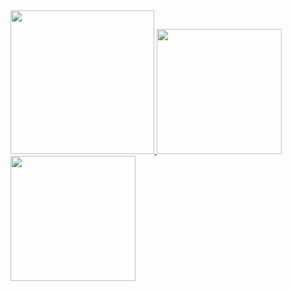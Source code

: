 <a href="/">
  <img height="230em" src="https://github-profile-summary-cards.vercel.app/api/cards/profile-details?username=ssuchichan&theme=github">
  <img height="200em" src="https://github-readme-stats.vercel.app/api?username=ssuchichan&show_icons=true&include_all_commits=true&count_private=true" />
  <img height="200em" src="https://github-readme-stats.vercel.app/api/top-langs?username=ssuchichan&layout=compact&exclude_repo=Android_Homework,rinchannowww.github.io&langs_count=8" />
</a>
